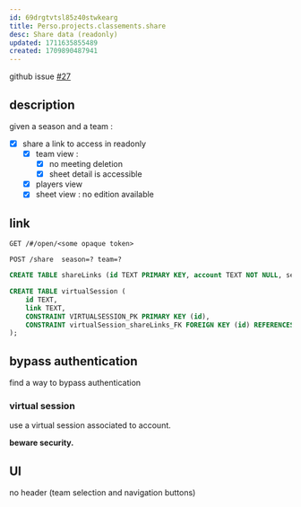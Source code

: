 ```yaml
---
id: 69drgtvtsl85z40stwkearg
title: Perso.projects.classements.share
desc: Share data (readonly)
updated: 1711635855489
created: 1709890487941
---
```


github issue [#27](https://github.com/b3b00/classements/issues/27)

## description 
given a season and a team :

 - [X] share a link to access in readonly
    - [X] team view :
      - [X] no meeting deletion
      - [X] sheet detail is accessible
    - [X] players view
    - [X] sheet view : no edition available

## link

`GET /#/open/<some opaque token>`

`POST /share  season=? team=?`

```sql
CREATE TABLE shareLinks (id TEXT PRIMARY KEY, account TEXT NOT NULL, season TEXT NOT NULL, team TEXT NOT NULL);

CREATE TABLE virtualSession (
	id TEXT,
	link TEXT,
	CONSTRAINT VIRTUALSESSION_PK PRIMARY KEY (id),
	CONSTRAINT virtualSession_shareLinks_FK FOREIGN KEY (id) REFERENCES shareLinks(id)
);
```



## bypass authentication

find a way to bypass authentication

### virtual session

use a virtual session associated to account. 

**beware security.**


## UI

no header (team selection and navigation buttons)
